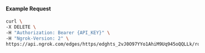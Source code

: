 <!-- Code generated for API Clients. DO NOT EDIT. -->

#### Example Request

```bash
curl \
-X DELETE \
-H "Authorization: Bearer {API_KEY}" \
-H "Ngrok-Version: 2" \
https://api.ngrok.com/edges/https/edghts_2vJ0O97YYo1AhiM9Uq945oQQLLk/routes/edghtsrt_2vJ0O8u06gPrKqL7bl1L9RdrlDc/saml
```
